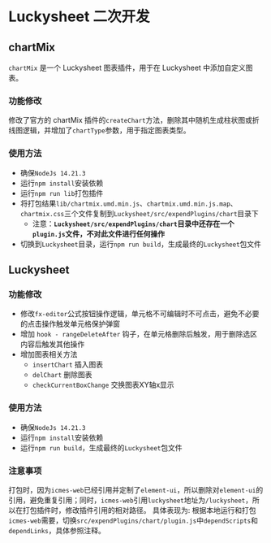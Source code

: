 # Luckysheet 二次开发

## chartMix

`chartMix` 是一个 Luckysheet 图表插件，用于在 Luckysheet 中添加自定义图表。

### 功能修改

修改了官方的 chartMix 插件的`createChart`方法，删除其中随机生成柱状图或折线图逻辑，并增加了`chartType`参数，用于指定图表类型。

### 使用方法

- 确保`NodeJs 14.21.3`
- 运行`npm install`安装依赖
- 运行`npm run lib`打包插件
- 将打包结果`lib/chartmix.umd.min.js`、`chartmix.umd.min.js.map`、`chartmix.css`三个文件复制到`Luckysheet/src/expendPlugins/chart`目录下
  - 注意：**`Luckysheet/src/expendPlugins/chart`目录中还存在一个`plugin.js`文件，不对此文件进行任何操作**
- 切换到`Luckysheet`目录，运行`npm run build`，生成最终的`Luckysheet`包文件

## Luckysheet

### 功能修改

- 修改`fx-editor`公式按钮操作逻辑，单元格不可编辑时不可点击，避免不必要的点击操作触发单元格保护弹窗
- 增加 `hook - rangeDeleteAfter` 钩子，在单元格删除后触发，用于删除选区内容后触发其他操作
- 增加图表相关方法
  - `insertChart` 插入图表
  - `delChart` 删除图表
  - `checkCurrentBoxChange` 交换图表XY轴x显示

### 使用方法

- 确保`NodeJs 14.21.3`
- 运行`npm install`安装依赖
- 运行`npm run build`，生成最终的`Luckysheet`包文件

### 注意事项

打包时，因为`icmes-web`已经引用并定制了`element-ui`，所以删除对`element-ui`的引用，避免重复引用；同时，`icmes-web`引用`luckysheet`地址为`/luckysheet`，所以在打包插件时，修改插件引用的相对路径。
具体表现为: 根据本地运行和打包`icmes-web`需要，切换`src/expendPlugins/chart/plugin.js`中`dependScripts`和`dependLinks`，具体参照注释。
